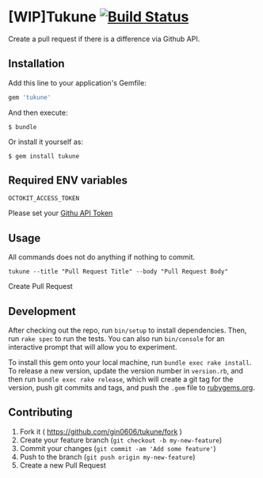 # [WIP]Tukune [![Build Status](https://travis-ci.org/gin0606/tukune.svg?branch=master)](https://travis-ci.org/gin0606/tukune)

Create a pull request if there is a difference via Github API.

## Installation

Add this line to your application's Gemfile:

```ruby
gem 'tukune'
```

And then execute:

```
$ bundle
```

Or install it yourself as:

```
$ gem install tukune
```

## Required ENV variables

`OCTOKIT_ACCESS_TOKEN`

Please set your [Githu API Token](https://github.com/settings/tokens)

## Usage
All commands does not do anything if nothing to commit.

`tukune --title "Pull Request Title" --body "Pull Request Body"`

Create Pull Request

## Development

After checking out the repo, run `bin/setup` to install dependencies. Then, run `rake spec` to run the tests. You can also run `bin/console` for an interactive prompt that will allow you to experiment.

To install this gem onto your local machine, run `bundle exec rake install`. To release a new version, update the version number in `version.rb`, and then run `bundle exec rake release`, which will create a git tag for the version, push git commits and tags, and push the `.gem` file to [rubygems.org](https://rubygems.org).

## Contributing
1. Fork it ( https://github.com/gin0606/tukune/fork )
2. Create your feature branch (`git checkout -b my-new-feature`)
3. Commit your changes (`git commit -am 'Add some feature'`)
4. Push to the branch (`git push origin my-new-feature`)
5. Create a new Pull Request
